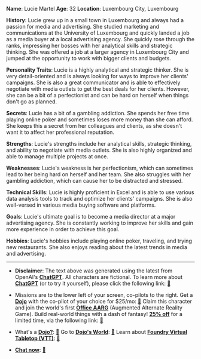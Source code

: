 **Name**: Lucie Martel
**Age**: 32
**Location**: Luxembourg City, Luxembourg

**History**: Lucie grew up in a small town in Luxembourg and always had a passion for media and advertising. She studied marketing and communications at the University of Luxembourg and quickly landed a job as a media buyer at a local advertising agency. She quickly rose through the ranks, impressing her bosses with her analytical skills and strategic thinking. She was offered a job at a larger agency in Luxembourg City and jumped at the opportunity to work with bigger clients and budgets.

**Personality Traits**: Lucie is a highly analytical and strategic thinker. She is very detail-oriented and is always looking for ways to improve her clients' campaigns. She is also a great communicator and is able to effectively negotiate with media outlets to get the best deals for her clients. However, she can be a bit of a perfectionist and can be hard on herself when things don't go as planned.

**Secrets**: Lucie has a bit of a gambling addiction. She spends her free time playing online poker and sometimes loses more money than she can afford. She keeps this a secret from her colleagues and clients, as she doesn't want it to affect her professional reputation.

**Strengths**: Lucie's strengths include her analytical skills, strategic thinking, and ability to negotiate with media outlets. She is also highly organized and able to manage multiple projects at once.

**Weaknesses**: Lucie's weakness is her perfectionism, which can sometimes lead to her being hard on herself and her team. She also struggles with her gambling addiction, which can cause her to be distracted and stressed.

**Technical Skills**: Lucie is highly proficient in Excel and is able to use various data analysis tools to track and optimize her clients' campaigns. She is also well-versed in various media buying software and platforms.

**Goals**: Lucie's ultimate goal is to become a media director at a major advertising agency. She is constantly working to improve her skills and gain more experience in order to achieve this goal.

**Hobbies**: Lucie's hobbies include playing online poker, traveling, and trying new restaurants. She also enjoys reading about the latest trends in media and advertising.
 

---
* **Disclaimer**: The text above was generated using the latest from OpenAI's [**ChatGPT**](https://openai.com/blog/chatgpt/).  All characters are fictional.  To learn more about [**ChatGPT**](https://openai.com/blog/chatgpt/) (or to try it yourself), please click the following link: [:closed_book:](https://openai.com/blog/chatgpt/)

* Missions are to the lower left of your screen, co-pilots to the right. Get a [**Dojo**](https://workmates.live/marketplace) with the co-pilot of your choice for $25/mo: [:green_book:](https://workmates.live/marketplace) Claim this character and join the world's first [**Office AARG**](https://dojos.world) (Augmented Alternate Reality Game). Build real-world things with a dash of fantasy! [**25% off**](https://blog.workmates.live/deal-on-a-dojo) for a limited time, via the following link: [:green_book:](https://blog.workmates.live/deal-on-a-dojo) 

* What's a [**Dojo?**](https://workdojos.com): [:blue_book:](https://workdojos.com)  Go to [**Dojo's World**](https://dojos.world): [:blue_book:](https://dojos.world)  Learn about [**Foundry Virtual Tabletop (VTT)**](https://foundryvtt.com): [:closed_book:](https://foundryvtt.com/)

* [**Chat now**](https://chat.workmates.live/channel/support): [:ledger:](https://chat.workmates.live/channel/support)